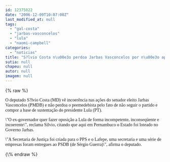```yaml
---
id: 12375022
date: "2006-12-09T10:07:00Z"
last_modified_at: null
tags:
  - "gal-costa"
  - "jarbas-vasconcelos"
  - "lula"
  - "naomi-campbell"
categories:
  - "noticias"
title: "S?lvio Costa n\u00e3o perdoa Jarbas Vasconcelos por n\u00e3o apoiar Lula"
sutia: null
chapeu: null
autor: null
imagem: null
---
```

{\% raw %}
<p><P><FONT face=Verdana>O deputado S?lvio Costa (MD) vê incoerência nas ações do senador eleito Jarbas Vasconcelos (PMDB) e não perdoa o peemedebista pelo fato de não seguir o partido e compor a base de sustentação do presidente Lula (PT).</FONT></P></p>
<p><P><FONT face=Verdana>\"O ex-governador quer fazer oposição a Lula de forma incompetente, inconseqüente e incoerente\", reclama Silvio, citando que aqui em Pernambuco o Estado foi loteado no Governo Jarbas. </FONT></P></p>
<p><P><FONT face=Verdana>\"A Secretaria de Justiça foi criada para o PPS e o Lafepe, uma secretaria e uma série de empresas foram entregues ao PSDB (de Sérgio Guerra)\", afirma o deputado.</FONT></P> </p>
{\% endraw %}